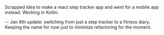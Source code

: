 Scrapped idea to make a react step tracker app and went for a mobile app instead. Working in Kotlin.

-- Jan 6th update: switching from just a step tracker to a fitness diary. Keeping the name for now just to minimize refactoring for the moment.
